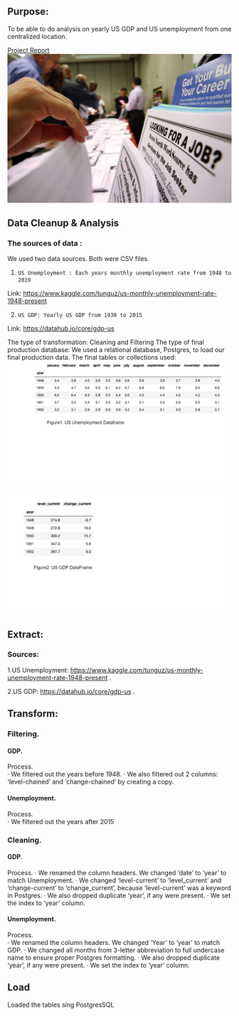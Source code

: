 ## Purpose:
To be able to do analysis on yearly US GDP and US unemployment from one centralized location. 

[Project Report](https://docs.google.com/document/d/10paAE3xX_7CimcTwOF3twK5LvelXhFmDSesd-P8gdZc/edit?ts=5ed2ad3f "Project Report")
![GDP](5ea3565c0fc63916e915f513.jpg)

## Data Cleanup & Analysis
### The sources of data :
 We used two data sources. Both were CSV files.
1.     US Unemployment : Each years monthly unemployment rate from 1948 to 2019
Link: https://www.kaggle.com/tunguz/us-monthly-unemployment-rate-1948-present

2.     US GDP: Yearly US GDP from 1930 to 2015
Link: https://datahub.io/core/gdp-us


The type of transformation:
Cleaning and Filtering
The type of final production database:
        	We used a relational database, Postgres, to load our final production data.
The final tables or collections used:
![unemp](unemployment.png)
![gdp](GDP.png)

## Extract:
### Sources:

1.US Unemployment: https://www.kaggle.com/tunguz/us-monthly-unemployment-rate-1948-present .

2.US GDP: https://datahub.io/core/gdp-us .

## Transform:
### Filtering.
 #### GDP.
 Process.  
·       We filtered out the years before 1948.
·       We also filtered out 2 columns: ‘level-chained’ and ‘change-chained’ by creating a copy.
 
#### Unemployment.
 Process.  
·       We filtered out the years after 2015
### Cleaning.
#### GDP.
 Process.
·       We renamed the column headers. We changed ‘date’ to ‘year’   to match Unemployment.
·       We changed ‘level-current’ to ‘level_current’ and ‘change-current’ to ‘change_current’, because ‘level-current’ was a keyword in Postgres.
·       We also dropped duplicate ‘year’, if any were present.
·       We set the index to ‘year’ column.
#### Unemployment.
 Process.  
·       We renamed the column headers. We changed ‘Year’ to ‘year’ to match GDP.
·       We changed all months from 3-letter abbreviation to full undercase name to ensure proper Postgres formatting.
·       We also dropped duplicate ‘year’, if any were present.
·       We set the index to ‘year’ column.

## Load
Loaded the tables sing PostgresSQL
